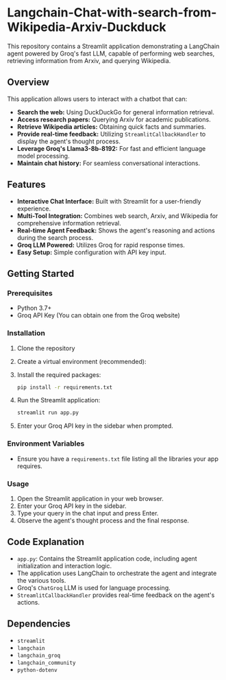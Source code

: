 # Langchain-Chat-with-search-from-Wikipedia-Arxiv-Duckduck

This repository contains a Streamlit application demonstrating a LangChain agent powered by Groq's fast LLM, capable of performing web searches, retrieving information from Arxiv, and querying Wikipedia.

## Overview

This application allows users to interact with a chatbot that can:

* **Search the web:** Using DuckDuckGo for general information retrieval.
* **Access research papers:** Querying Arxiv for academic publications.
* **Retrieve Wikipedia articles:** Obtaining quick facts and summaries.
* **Provide real-time feedback:** Utilizing `StreamlitCallbackHandler` to display the agent's thought process.
* **Leverage Groq's Llama3-8b-8192:** For fast and efficient language model processing.
* **Maintain chat history:** For seamless conversational interactions.

## Features

* **Interactive Chat Interface:** Built with Streamlit for a user-friendly experience.
* **Multi-Tool Integration:** Combines web search, Arxiv, and Wikipedia for comprehensive information retrieval.
* **Real-time Agent Feedback:** Shows the agent's reasoning and actions during the search process.
* **Groq LLM Powered:** Utilizes Groq for rapid response times.
* **Easy Setup:** Simple configuration with API key input.

## Getting Started

### Prerequisites

* Python 3.7+
* Groq API Key (You can obtain one from the Groq website)

### Installation

1.  Clone the repository

2.  Create a virtual environment (recommended):

3.  Install the required packages:

    ```bash
    pip install -r requirements.txt
    ```

4.  Run the Streamlit application:

    ```bash
    streamlit run app.py
    ```

5.  Enter your Groq API key in the sidebar when prompted.

### Environment Variables

* Ensure you have a `requirements.txt` file listing all the libraries your app requires.

### Usage

1.  Open the Streamlit application in your web browser.
2.  Enter your Groq API key in the sidebar.
3.  Type your query in the chat input and press Enter.
4.  Observe the agent's thought process and the final response.

## Code Explanation

* `app.py`: Contains the Streamlit application code, including agent initialization and interaction logic.
* The application uses LangChain to orchestrate the agent and integrate the various tools.
* Groq's `ChatGroq` LLM is used for language processing.
* `StreamlitCallbackHandler` provides real-time feedback on the agent's actions.

## Dependencies

* `streamlit`
* `langchain`
* `langchain_groq`
* `langchain_community`
* `python-dotenv`
